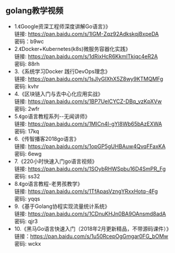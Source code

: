 ## golang教学视频

- 1.《Google资深工程师深度讲解Go语言》》<br>
  链接: https://pan.baidu.com/s/1IGM-Zqz92AdkskqjBxpeDA<br>
   密码：b9wc
- 2.《Docker+Kubernetes(k8s)微服务容器化实践》<br>
  链接: https://pan.baidu.com/s/1dRixHcR6KkmlTkjqc4eR2A<br>
   密码: 88rh
- 3.《系统学习Docker 践行DevOps理念》<br>
  链接: https://pan.baidu.com/s/1sJlyGIXhX5Z8wy9KTMQMFg<br>
   密码: kvhr
- 4.《区块链入门与去中心化应用实战》<br>
  链接: https://pan.baidu.com/s/1BP7UelCYCZ-DBq_vzKpXVw<br>
   密码: 2wfr
- 5.《go语言教程系列--无闻讲师》<br>
  链接: https://pan.baidu.com/s/1MICn4I-gYl8Wb65bAzEXWA<br>
   密码: 17kq
- 6.《传智播客2018go语言》<br>
  链接: https://pan.baidu.com/s/1opGP5gUHBAuw4QvqFFaxKA<br>
   密码: 6ewg
- 7.《220小时快速入门go语言视频》<br>
  链接: https://pan.baidu.com/s/1SOybRHWSpbu16D4SmPR_Fg<br> 
   密码: ss32
- 8.《go语言教程-老男孩教学》<br>
  链接: https://pan.baidu.com/s/1TfApasVzngYRxxHotq-4Fg<br> 
   密码: yqqs
- 9.《基于Golang协程实现流量统计系统》<br>
  链接: https://pan.baidu.com/s/1CDnuKHJn0BA9OAnsmd8adA<br>
   密码: qjr3
- 10.《黑马Go语言快速入门（2018年2月更新精品，不带源码课件）》<br>
  链接：https://pan.baidu.com/s/1u50RcepOgGmgar0FG_bOMw<br>
   密码: wckx